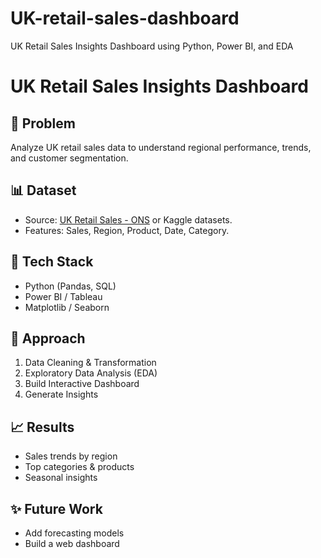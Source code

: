 # UK-retail-sales-dashboard
UK Retail Sales Insights Dashboard using Python, Power BI, and EDA
# UK Retail Sales Insights Dashboard

## 📌 Problem
Analyze UK retail sales data to understand regional performance, trends, and customer segmentation.

## 📊 Dataset
- Source: [UK Retail Sales - ONS](https://www.ons.gov.uk/) or Kaggle datasets.
- Features: Sales, Region, Product, Date, Category.

## 🔧 Tech Stack
- Python (Pandas, SQL)
- Power BI / Tableau
- Matplotlib / Seaborn

## 🚀 Approach
1. Data Cleaning & Transformation
2. Exploratory Data Analysis (EDA)
3. Build Interactive Dashboard
4. Generate Insights

## 📈 Results
- Sales trends by region
- Top categories & products
- Seasonal insights

  
## ✨ Future Work
- Add forecasting models
- Build a web dashboard




